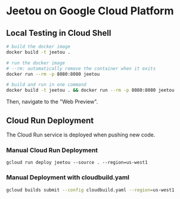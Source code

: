 # Jeetou on Google Cloud Platform

## Local Testing in Cloud Shell

```sh
# build the docker image
docker build -t jeetou .

# run the docker image
# --rm: automatically remove the container when it exits
docker run --rm -p 8080:8080 jeetou

# build and run in one command
docker build -t jeetou . && docker run --rm -p 8080:8080 jeetou
```

Then, navigate to the "Web Preview".

## Cloud Run Deployment

The Cloud Run service is deployed when pushing new code.

### Manual Cloud Run Deployment

```
gcloud run deploy jeetou --source . --region=us-west1
```

### Manual Deployment with cloudbuild.yaml

```sh
gcloud builds submit --config cloudbuild.yaml --region=us-west1
```
